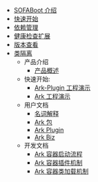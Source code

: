 - [SOFABoot 介绍](./Home)
- [快速开始](./QuickStart)
- [依赖管理](./DependencyManagement)
- [健康检查扩展](./HealthCheck)
- [版本查看](./ViewVersions)
- [类隔离](./ClassLoader-Isolation)
	- 产品介绍
		- [产品概述](./sofa-ark/index)
	- 快速开始:
		- [Ark-Plugin 工程演示](./sofa-ark/ark-plugin-demo)
		- [Ark 工程演示](./sofa-ark/ark-demo)
	- 用户文档
		- [名词解释](./sofa-ark/terminology)
		- [Ark 包](./sofa-ark/ark-jar)
		- [Ark Plugin](./sofa-ark/ark-plugin)
		- [Ark Biz](./sofa-ark/ark-biz)
	- 开发文档
		- [Ark 容器启动流程](./sofa-ark/startup)
		- [Ark 容器插件机制](./sofa-ark/plugin)
		- [Ark 容器类加载机制](./sofa-ark/classloader)